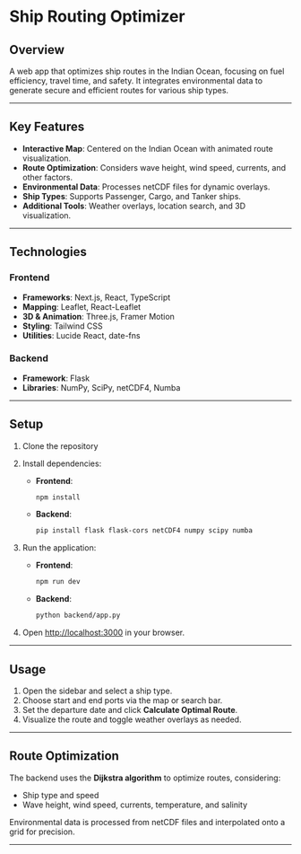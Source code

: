 # Ship Routing Optimizer  

## Overview  
A web app that optimizes ship routes in the Indian Ocean, focusing on fuel efficiency, travel time, and safety. It integrates environmental data to generate secure and efficient routes for various ship types.  

---

## Key Features  
- **Interactive Map**: Centered on the Indian Ocean with animated route visualization.  
- **Route Optimization**: Considers wave height, wind speed, currents, and other factors.  
- **Environmental Data**: Processes netCDF files for dynamic overlays.  
- **Ship Types**: Supports Passenger, Cargo, and Tanker ships.  
- **Additional Tools**: Weather overlays, location search, and 3D visualization.  

---

## Technologies  
### **Frontend**  
- **Frameworks**: Next.js, React, TypeScript  
- **Mapping**: Leaflet, React-Leaflet  
- **3D & Animation**: Three.js, Framer Motion  
- **Styling**: Tailwind CSS  
- **Utilities**: Lucide React, date-fns  

### **Backend**  
- **Framework**: Flask  
- **Libraries**: NumPy, SciPy, netCDF4, Numba  

---

## Setup  

1. Clone the repository

2. Install dependencies:  
   - **Frontend**:  
     ```bash  
     npm install  
     ```  
   - **Backend**:  
     ```bash  
     pip install flask flask-cors netCDF4 numpy scipy numba  
     ```  

3. Run the application:  
   - **Frontend**:  
     ```bash  
     npm run dev  
     ```  
   - **Backend**:  
     ```bash  
     python backend/app.py  
     ```  

4. Open [http://localhost:3000](http://localhost:3000) in your browser.  

---

## Usage  
1. Open the sidebar and select a ship type.  
2. Choose start and end ports via the map or search bar.  
3. Set the departure date and click **Calculate Optimal Route**.  
4. Visualize the route and toggle weather overlays as needed.  

---

## Route Optimization  
The backend uses the **Dijkstra algorithm** to optimize routes, considering:  
- Ship type and speed  
- Wave height, wind speed, currents, temperature, and salinity  

Environmental data is processed from netCDF files and interpolated onto a grid for precision.  

---

